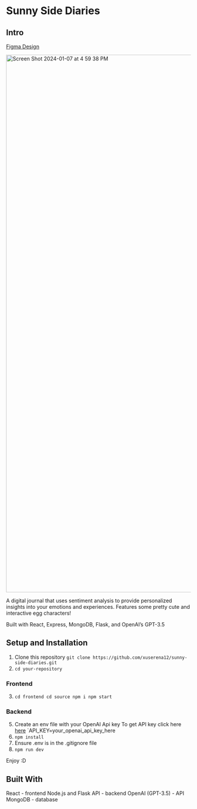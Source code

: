# Sunny Side Diaries #


## Intro 

[Figma Design](https://www.figma.com/file/Eg1W3VKdVN6m3Zk3W0h1bv/Sunny-Side-Diaries-Design?type=design&node-id=0%3A1&mode=design&t=nqu6ncBZoNGzmK2y-1)

<img width="1465" alt="Screen Shot 2024-01-07 at 4 59 38 PM" src="https://github.com/xuserena12/sunnyside-diaries/assets/84420380/20a10110-1aab-4608-980d-8f7ed4a52910">


A digital journal that uses sentiment analysis to provide personalized insights into your emotions and experiences. Features some pretty cute and interactive egg characters!

Built with React, Express, MongoDB, Flask, and OpenAI’s GPT-3.5

## Setup and Installation

1. Clone this repository
   `git clone https://github.com/xuserena12/sunny-side-diaries.git`
2. `cd your-repository`
### Frontend
3.
   `cd frontend
   cd source
   npm i
   npm start`
### Backend
5. Create an env file with your OpenAI Api key
   To get API key click here [here](https://platform.openai.com/api-keys)
  `API_KEY=your_openai_api_key_here
6. `npm install`
7. Ensure .env is in the .gitignore file
8. `npm run dev`

Enjoy :D


## Built With
React - frontend
Node.js and Flask API - backend
OpenAI (GPT-3.5) - API
MongoDB - database
